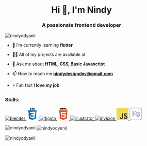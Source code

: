 
<h1 align="center">Hi 👋, I'm Nindy</h1>
<h3 align="center">A passionate frontend developer</h3>

<p align="left"> <img src="https://komarev.com/ghpvc/?username=nindyodyanii&label=Profile%20views&color=0e75b6&style=flat" alt="nindyodyanii" /> </p>

- 🌱 I’m currently learning **flutter**

- 👨‍💻 All of my projects are available at 

- 💬 Ask me about **HTML, CSS, Basic Javascript**

- 📫 How to reach me **nindydesigndev@gmail.com**

- ⚡ Fun fact **I love my job**
  
<h3 align="left">Skills:</h3>
<p align="left"> <a href="https://www.blender.org/" rel="noreferrer"> <img src="https://download.blender.org/branding/community/blender_community_badge_white.svg" alt="blender" width="40" height="40"/> </a> <a href="https://www.w3schools.com/css/" target="_blank" rel="noreferrer"> <img src="https://raw.githubusercontent.com/devicons/devicon/master/icons/css3/css3-original-wordmark.svg" alt="css3" width="40" height="40"/> </a> <a href="https://www.figma.com/" target="_blank" rel="noreferrer"> <img src="https://www.vectorlogo.zone/logos/figma/figma-icon.svg" alt="figma" width="40" height="40"/> </a> <a href="https://www.w3.org/html/" target="_blank" rel="noreferrer"> <img src="https://raw.githubusercontent.com/devicons/devicon/master/icons/html5/html5-original-wordmark.svg" alt="html5" width="40" height="40"/> </a> <a href="https://www.adobe.com/in/products/illustrator.html" target="_blank" rel="noreferrer"> <img src="https://www.vectorlogo.zone/logos/adobe_illustrator/adobe_illustrator-icon.svg" alt="illustrator" width="40" height="40"/> </a> <a href="https://www.invisionapp.com/" target="_blank" rel="noreferrer"> <img src="https://www.vectorlogo.zone/logos/invisionapp/invisionapp-icon.svg" alt="invision" width="40" height="40"/> </a> <a href="https://developer.mozilla.org/en-US/docs/Web/JavaScript" target="_blank" rel="noreferrer"> <img src="https://raw.githubusercontent.com/devicons/devicon/master/icons/javascript/javascript-original.svg" alt="javascript" width="40" height="40"/> </a> <a href="https://www.photoshop.com/en" target="_blank" rel="noreferrer"> <img src="https://raw.githubusercontent.com/devicons/devicon/master/icons/photoshop/photoshop-line.svg" alt="photoshop" width="40" height="40"/> </a> </p>

<p><img align="left" src="https://github-readme-stats.vercel.app/api/top-langs?username=nindyodyanii&show_icons=true&locale=en&layout=compact" alt="nindyodyanii" /></p>

<p>&nbsp;<img align="center" src="https://github-readme-stats.vercel.app/api?username=nindyodyanii&show_icons=true&locale=en" alt="nindyodyanii" /></p>

<p><img align="center" src="https://github-readme-streak-stats.herokuapp.com/?user=nindyodyanii&" alt="nindyodyanii" /></p>
